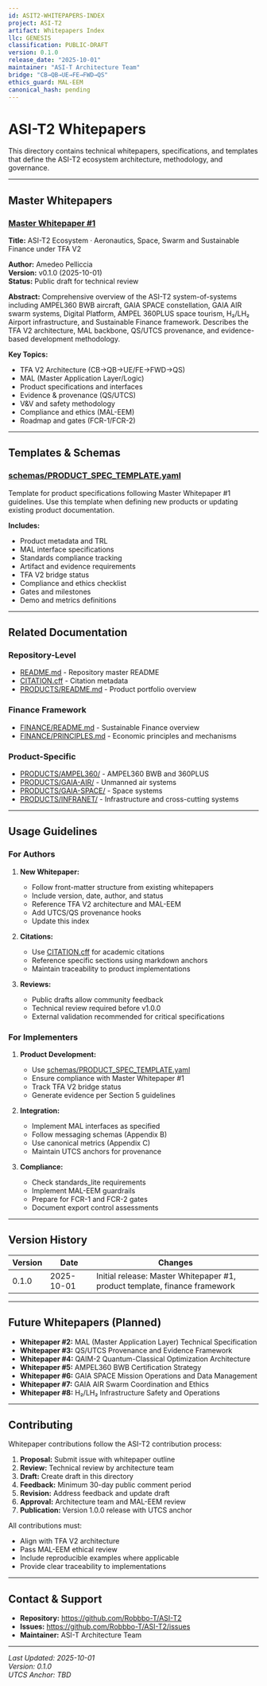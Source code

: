 ```yaml
---
id: ASIT2-WHITEPAPERS-INDEX
project: ASI-T2
artifact: Whitepapers Index
llc: GENESIS
classification: PUBLIC-DRAFT
version: 0.1.0
release_date: "2025-10-01"
maintainer: "ASI-T Architecture Team"
bridge: "CB→QB→UE→FE→FWD→QS"
ethics_guard: MAL-EEM
canonical_hash: pending
---
```


# ASI-T2 Whitepapers

This directory contains technical whitepapers, specifications, and templates that define the ASI-T2 ecosystem architecture, methodology, and governance.

---

## Master Whitepapers

### [Master Whitepaper #1](./MASTER_WHITEPAPER_1.md)

**Title:** ASI-T2 Ecosystem · Aeronautics, Space, Swarm and Sustainable Finance under TFA V2

**Author:** Amedeo Pelliccia  
**Version:** v0.1.0 (2025-10-01)  
**Status:** Public draft for technical review

**Abstract:** Comprehensive overview of the ASI-T2 system-of-systems including AMPEL360 BWB aircraft, GAIA SPACE constellation, GAIA AIR swarm systems, Digital Platform, AMPEL 360PLUS space tourism, H₂/LH₂ Airport infrastructure, and Sustainable Finance framework. Describes the TFA V2 architecture, MAL backbone, QS/UTCS provenance, and evidence-based development methodology.

**Key Topics:**
- TFA V2 Architecture (CB→QB→UE/FE→FWD→QS)
- MAL (Master Application Layer/Logic)
- Product specifications and interfaces
- Evidence & provenance (QS/UTCS)
- V&V and safety methodology
- Compliance and ethics (MAL-EEM)
- Roadmap and gates (FCR-1/FCR-2)

---

## Templates & Schemas

### [schemas/PRODUCT_SPEC_TEMPLATE.yaml](./schemas/PRODUCT_SPEC_TEMPLATE.yaml)

Template for product specifications following Master Whitepaper #1 guidelines. Use this template when defining new products or updating existing product documentation.

**Includes:**
- Product metadata and TRL
- MAL interface specifications
- Standards compliance tracking
- Artifact and evidence requirements
- TFA V2 bridge status
- Compliance and ethics checklist
- Gates and milestones
- Demo and metrics definitions

---

## Related Documentation

### Repository-Level

* [README.md](../README.md) - Repository master README
* [CITATION.cff](../CITATION.cff) - Citation metadata
* [PRODUCTS/README.md](../PRODUCTS/README.md) - Product portfolio overview

### Finance Framework

* [FINANCE/README.md](../FINANCE/README.md) - Sustainable Finance overview
* [FINANCE/PRINCIPLES.md](../FINANCE/PRINCIPLES.md) - Economic principles and mechanisms

### Product-Specific

* [PRODUCTS/AMPEL360/](../PRODUCTS/AMPEL360/) - AMPEL360 BWB and 360PLUS
* [PRODUCTS/GAIA-AIR/](../PRODUCTS/GAIA-AIR/) - Unmanned air systems
* [PRODUCTS/GAIA-SPACE/](../PRODUCTS/GAIA-SPACE/) - Space systems
* [PRODUCTS/INFRANET/](../PRODUCTS/INFRANET/) - Infrastructure and cross-cutting systems

---

## Usage Guidelines

### For Authors

1. **New Whitepaper:**
   - Follow front-matter structure from existing whitepapers
   - Include version, date, author, and status
   - Reference TFA V2 architecture and MAL-EEM
   - Add UTCS/QS provenance hooks
   - Update this index

2. **Citations:**
   - Use [CITATION.cff](../CITATION.cff) for academic citations
   - Reference specific sections using markdown anchors
   - Maintain traceability to product implementations

3. **Reviews:**
   - Public drafts allow community feedback
   - Technical review required before v1.0.0
   - External validation recommended for critical specifications

### For Implementers

1. **Product Development:**
   - Use [schemas/PRODUCT_SPEC_TEMPLATE.yaml](./schemas/PRODUCT_SPEC_TEMPLATE.yaml)
   - Ensure compliance with Master Whitepaper #1
   - Track TFA V2 bridge status
   - Generate evidence per Section 5 guidelines

2. **Integration:**
   - Implement MAL interfaces as specified
   - Follow messaging schemas (Appendix B)
   - Use canonical metrics (Appendix C)
   - Maintain UTCS anchors for provenance

3. **Compliance:**
   - Check standards_lite requirements
   - Implement MAL-EEM guardrails
   - Prepare for FCR-1 and FCR-2 gates
   - Document export control assessments

---

## Version History

| Version | Date | Changes |
|---------|------|---------|
| 0.1.0 | 2025-10-01 | Initial release: Master Whitepaper #1, product template, finance framework |

---

## Future Whitepapers (Planned)

* **Whitepaper #2:** MAL (Master Application Layer) Technical Specification
* **Whitepaper #3:** QS/UTCS Provenance and Evidence Framework
* **Whitepaper #4:** QAIM-2 Quantum-Classical Optimization Architecture
* **Whitepaper #5:** AMPEL360 BWB Certification Strategy
* **Whitepaper #6:** GAIA SPACE Mission Operations and Data Management
* **Whitepaper #7:** GAIA AIR Swarm Coordination and Ethics
* **Whitepaper #8:** H₂/LH₂ Infrastructure Safety and Operations

---

## Contributing

Whitepaper contributions follow the ASI-T2 contribution process:

1. **Proposal:** Submit issue with whitepaper outline
2. **Review:** Technical review by architecture team
3. **Draft:** Create draft in this directory
4. **Feedback:** Minimum 30-day public comment period
5. **Revision:** Address feedback and update draft
6. **Approval:** Architecture team and MAL-EEM review
7. **Publication:** Version 1.0.0 release with UTCS anchor

All contributions must:
- Align with TFA V2 architecture
- Pass MAL-EEM ethical review
- Include reproducible examples where applicable
- Provide clear traceability to implementations

---

## Contact & Support

* **Repository:** https://github.com/Robbbo-T/ASI-T2
* **Issues:** https://github.com/Robbbo-T/ASI-T2/issues
* **Maintainer:** ASI-T Architecture Team

---

*Last Updated: 2025-10-01*  
*Version: 0.1.0*  
*UTCS Anchor: TBD*
